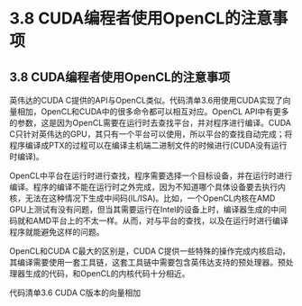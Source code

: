 # 3.8 CUDA编程者使用OpenCL的注意事项

## 3.8 CUDA编程者使用OpenCL的注意事项

英伟达的CUDA C提供的API与OpenCL类似。代码清单3.6用使用CUDA实现了向量相加，OpenCL和CUDA中的很多命令都可以相互对应。OpenCL API中有更多的参数，这是因为OpenCL需要在运行时去查找平台，并对程序进行编译。CUDA C只针对英伟达的GPU，其只有一个平台可以使用，所以平台的查找自动完成；将程序编译成PTX的过程可以在编译主机端二进制文件的时候进行(CUDA没有运行时编译)。

OpenCL中平台在运行时进行查找，程序需要选择一个目标设备，并在运行时进行编译。程序的编译不能在运行时之外完成，因为不知道哪个具体设备要去执行内核，无法在这种情况下生成中间码(IL/ISA)。比如，一个OpenCL内核在AMD GPU上测试有没有问题，但当其需要运行在Intel的设备上时，编译器生成的中间码就和AMD平台上的不太一样。从而，对与平台的查找，以及在运行时进行编译程序就能避免这样的问题。

OpenCL和CUDA C最大的区别是，CUDA C提供一些特殊的操作完成内核启动，其编译需要使用一套工具链，这套工具链中需要包含英伟达支持的预处理器。预处理器生成的代码，和OpenCL的内核代码十分相近。

代码清单3.6 CUDA C版本的向量相加
